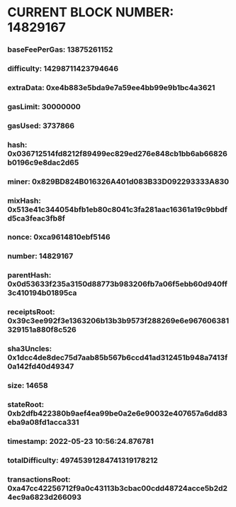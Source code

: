 # CURRENT BLOCK NUMBER: 14829167

### baseFeePerGas: 13875261152
### difficulty: 14298711423794646
### extraData: 0xe4b883e5bda9e7a59ee4bb99e9b1bc4a3621
### gasLimit: 30000000
### gasUsed: 3737866
### hash: 0x036712514fd8212f89499ec829ed276e848cb1bb6ab66826b0196c9e8dac2d65
### miner: 0x829BD824B016326A401d083B33D092293333A830
### mixHash: 0x513e41c344054bfb1eb80c8041c3fa281aac16361a19c9bbdfd5ca3feac3fb8f
### nonce: 0xca9614810ebf5146
### number: 14829167
### parentHash: 0x0d53633f235a3150d88773b983206fb7a06f5ebb60d940ff3c410194b01895ca
### receiptsRoot: 0x39c3ee992f3e1363206b13b3b9573f288269e6e967606381329151a880f8c526
### sha3Uncles: 0x1dcc4de8dec75d7aab85b567b6ccd41ad312451b948a7413f0a142fd40d49347
### size: 14658
### stateRoot: 0xb2dfb422380b9aef4ea99be0a2e6e90032e407657a6dd83eba9a08fd1acca331
### timestamp: 2022-05-23 10:56:24.876781
### totalDifficulty: 49745391284741319178212
### transactionsRoot: 0xa47cc42256712f9a0c43113b3cbac00cdd48724acce5b2d24ec9a6823d266093
